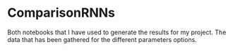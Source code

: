 # ComparisonRNNs

Both notebooks that I have used to generate the results for my project. 
The data that has been gathered for the different parameters options.
